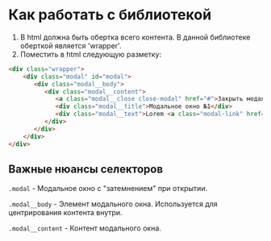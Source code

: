 # Как работать с библиотекой
1. В html должна быть обертка всего контента. В данной библиотеке оберткой является 'wrapper'.
1. Поместить в html следующую разметку:
```html
<div class="wrapper">
    <div class="modal" id="modal">
       <div class="modal__body">
          <div class="modal__content">
             <a class="modal__close close-modal" href="#">Закрыть модальное окно</a>
             <div class="modal__title">Модальное окно №1</div>
             <div class="modal__text">Lorem <a class="modal-link" href="#modal__2"></div>
          </div>
       </div>
    </div>
</div>
```
## Важные нюансы селекторов
`.modal` - Модальное окно с "затемнением" при открытии.

`.modal__body` - Элемент модального окна. Используется для центрирования контента внутри.

`.modal__content` - Контент модального окна.
